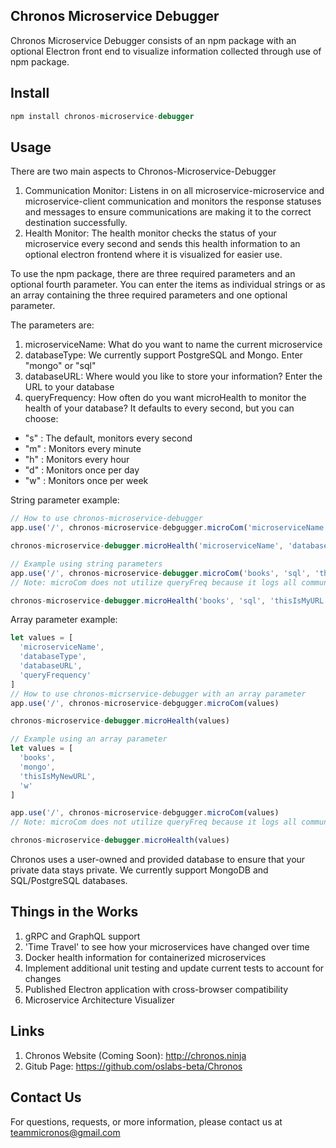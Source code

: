 ## Chronos Microservice Debugger
Chronos Microservice Debugger consists of an npm package with an optional Electron front end to visualize information collected through use of npm package.

## Install
```javascript
npm install chronos-microservice-debugger
```

## Usage
There are two main aspects to Chronos-Microservice-Debugger
1. Communication Monitor: Listens in on all microservice-microservice and microservice-client communication and monitors the response statuses and messages to ensure communications are making it to the correct destination successfully.
2. Health Monitor: The health monitor checks the status of your microservice every second and sends this health information to an optional electron frontend where it is visualized for easier use.

To use the npm package, there are three required parameters and an optional fourth parameter. You can enter the items as individual strings or as an array containing the three required parameters and one optional parameter.

The parameters are:
1. microserviceName: What do you want to name the current microservice
2. databaseType: We currently support PostgreSQL and Mongo. Enter "mongo" or "sql"
3. databaseURL: Where would you like to store your information? Enter the URL to your database
4. queryFrequency: How often do you want microHealth to monitor the health of your database? It defaults to every second, but you can choose:
  * "s" : The default, monitors every second
  * "m" : Monitors every minute
  * "h" : Monitors every hour
  * "d" : Monitors once per day
  * "w" : Monitors once per week

String parameter example:
```javascript
// How to use chronos-microservice-debugger
app.use('/', chronos-microservice-debgugger.microCom('microserviceName', 'databaseType', 'databaseURL'))

chronos-microservice-debugger.microHealth('microserviceName', 'databaseType', 'databaseURL', 'queryFrequency'))

// Example using string parameters
app.use('/', chronos-microservice-debugger.microCom('books', 'sql', 'thisIsMyURL'))
// Note: microCom does not utilize queryFreq because it logs all communication when an endpoint is hit

chronos-microservice-debugger.microHealth('books', 'sql', 'thisIsMyURL', 'h')
```

Array parameter example:
```javascript
let values = [
  'microserviceName',
  'databaseType',
  'databaseURL',
  'queryFrequency'
]
// How to use chronos-micrservice-debugger with an array parameter
app.use('/', chronos-microservice-debgugger.microCom(values)

chronos-microservice-debugger.microHealth(values)

// Example using an array parameter
let values = [
  'books',
  'mongo',
  'thisIsMyNewURL',
  'w'
]

app.use('/', chronos-microservice-debgugger.microCom(values)
// Note: microCom does not utilize queryFreq because it logs all communication when an endpoint is hit

chronos-microservice-debugger.microHealth(values)

```

Chronos uses a user-owned and provided database to ensure that your private data stays private. We currently support MongoDB and SQL/PostgreSQL databases.

## Things in the Works
1. gRPC and GraphQL support
3. 'Time Travel' to see how your microservices have changed over time
4. Docker health information for containerized microservices
5. Implement additional unit testing and update current tests to account for changes
6. Published Electron application with cross-browser compatibility
7. Microservice Architecture Visualizer

## Links
1. Chronos Website (Coming Soon): http://chronos.ninja
2. Gitub Page: https://github.com/oslabs-beta/Chronos

## Contact Us
For questions, requests, or more information, please contact us at teammicronos@gmail.com

